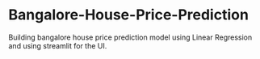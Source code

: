 # Bangalore-House-Price-Prediction
Building bangalore house price prediction model using Linear Regression and using streamlit for the UI.
